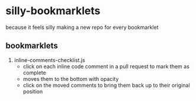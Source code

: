 # silly-bookmarklets
because it feels silly making a new repo for every bookmarklet

## bookmarklets
1. inline-comments-checklist.js
    * click on each inline code comment in a pull request to mark them as complete
    * moves them to the bottom with opacity
    * click on the moved comments to bring them back up to their original position
